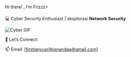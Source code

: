  Hi there! , I’m Frizzz⚡

💻 Cyber Security Enthusiast | eksplorasi  **Network Security**

![Cyber GIF](https://media.giphy.com/media/RblRKcm53OwNy/giphy.gif)


📡 Let’s Connect:

  📫 Email: [firstianyusrilkisnandaa@gmail.com]

